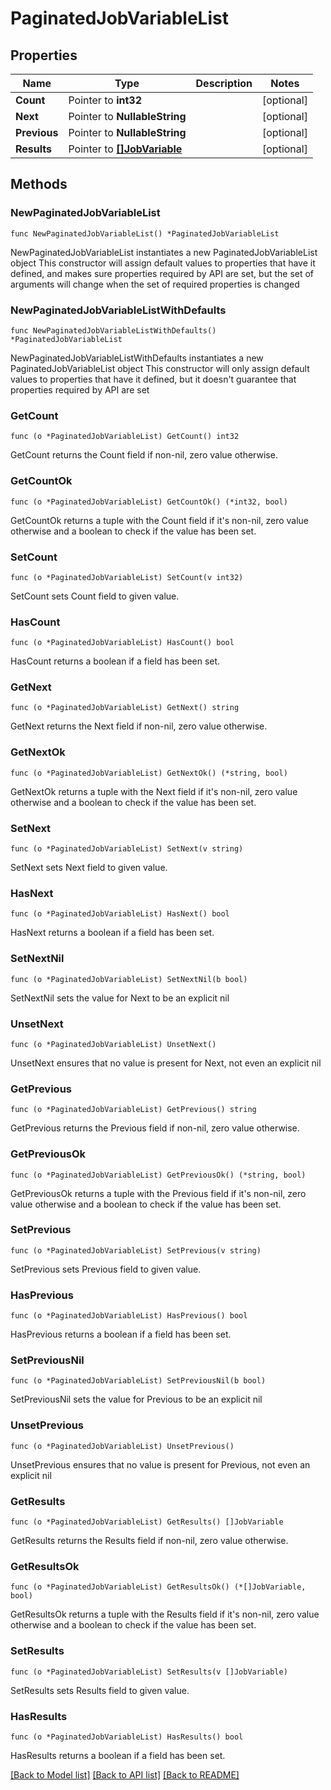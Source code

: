 # PaginatedJobVariableList

## Properties

Name | Type | Description | Notes
------------ | ------------- | ------------- | -------------
**Count** | Pointer to **int32** |  | [optional] 
**Next** | Pointer to **NullableString** |  | [optional] 
**Previous** | Pointer to **NullableString** |  | [optional] 
**Results** | Pointer to [**[]JobVariable**](JobVariable.md) |  | [optional] 

## Methods

### NewPaginatedJobVariableList

`func NewPaginatedJobVariableList() *PaginatedJobVariableList`

NewPaginatedJobVariableList instantiates a new PaginatedJobVariableList object
This constructor will assign default values to properties that have it defined,
and makes sure properties required by API are set, but the set of arguments
will change when the set of required properties is changed

### NewPaginatedJobVariableListWithDefaults

`func NewPaginatedJobVariableListWithDefaults() *PaginatedJobVariableList`

NewPaginatedJobVariableListWithDefaults instantiates a new PaginatedJobVariableList object
This constructor will only assign default values to properties that have it defined,
but it doesn't guarantee that properties required by API are set

### GetCount

`func (o *PaginatedJobVariableList) GetCount() int32`

GetCount returns the Count field if non-nil, zero value otherwise.

### GetCountOk

`func (o *PaginatedJobVariableList) GetCountOk() (*int32, bool)`

GetCountOk returns a tuple with the Count field if it's non-nil, zero value otherwise
and a boolean to check if the value has been set.

### SetCount

`func (o *PaginatedJobVariableList) SetCount(v int32)`

SetCount sets Count field to given value.

### HasCount

`func (o *PaginatedJobVariableList) HasCount() bool`

HasCount returns a boolean if a field has been set.

### GetNext

`func (o *PaginatedJobVariableList) GetNext() string`

GetNext returns the Next field if non-nil, zero value otherwise.

### GetNextOk

`func (o *PaginatedJobVariableList) GetNextOk() (*string, bool)`

GetNextOk returns a tuple with the Next field if it's non-nil, zero value otherwise
and a boolean to check if the value has been set.

### SetNext

`func (o *PaginatedJobVariableList) SetNext(v string)`

SetNext sets Next field to given value.

### HasNext

`func (o *PaginatedJobVariableList) HasNext() bool`

HasNext returns a boolean if a field has been set.

### SetNextNil

`func (o *PaginatedJobVariableList) SetNextNil(b bool)`

 SetNextNil sets the value for Next to be an explicit nil

### UnsetNext
`func (o *PaginatedJobVariableList) UnsetNext()`

UnsetNext ensures that no value is present for Next, not even an explicit nil
### GetPrevious

`func (o *PaginatedJobVariableList) GetPrevious() string`

GetPrevious returns the Previous field if non-nil, zero value otherwise.

### GetPreviousOk

`func (o *PaginatedJobVariableList) GetPreviousOk() (*string, bool)`

GetPreviousOk returns a tuple with the Previous field if it's non-nil, zero value otherwise
and a boolean to check if the value has been set.

### SetPrevious

`func (o *PaginatedJobVariableList) SetPrevious(v string)`

SetPrevious sets Previous field to given value.

### HasPrevious

`func (o *PaginatedJobVariableList) HasPrevious() bool`

HasPrevious returns a boolean if a field has been set.

### SetPreviousNil

`func (o *PaginatedJobVariableList) SetPreviousNil(b bool)`

 SetPreviousNil sets the value for Previous to be an explicit nil

### UnsetPrevious
`func (o *PaginatedJobVariableList) UnsetPrevious()`

UnsetPrevious ensures that no value is present for Previous, not even an explicit nil
### GetResults

`func (o *PaginatedJobVariableList) GetResults() []JobVariable`

GetResults returns the Results field if non-nil, zero value otherwise.

### GetResultsOk

`func (o *PaginatedJobVariableList) GetResultsOk() (*[]JobVariable, bool)`

GetResultsOk returns a tuple with the Results field if it's non-nil, zero value otherwise
and a boolean to check if the value has been set.

### SetResults

`func (o *PaginatedJobVariableList) SetResults(v []JobVariable)`

SetResults sets Results field to given value.

### HasResults

`func (o *PaginatedJobVariableList) HasResults() bool`

HasResults returns a boolean if a field has been set.


[[Back to Model list]](../README.md#documentation-for-models) [[Back to API list]](../README.md#documentation-for-api-endpoints) [[Back to README]](../README.md)


